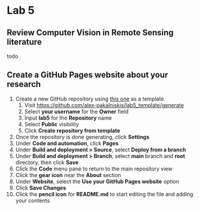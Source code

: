 # Lab 5
## Review Computer Vision in Remote Sensing literature
todo

## Create a GitHub Pages website about your research
1. Create a new GitHub repository using [this one](https://github.com/alex-pakalniskis/lab5_template) as a template 
    1. Visit https://github.com/alex-pakalniskis/lab5_template/generate 
    1. Select **your username** for the **Owner** field
    1. Input **lab5** for the **Repository** name
    1. Select **Public** visibility
    1. Click **Create repository from template**
1. Once the repository is done generating, click **Settings**
1. Under **Code and automation**, click **Pages**
1. Under **Build and deployment > Source**, select **Deploy from a branch**
1. Under **Build and deployment > Branch**, select **main** branch and **root** directory, then click **Save**
1. Click the **Code** menu pane to return to the main repository view
1. Click the **gear icon** near the **About** section
1. Under **Website**, select the **Use your GitHub Pages website** option
1. Click **Save Changes**
1. Click the **pencil icon** for **README.md** to start editing the file and adding your contents
